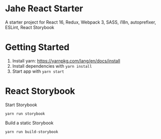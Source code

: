 # Jahe React Starter
A starter project for React 16, Redux, Webpack 3, SASS, i18n, autoprefixer, ESLint, React Storybook

# Getting Started
1. Install yarn: https://yarnpkg.com/lang/en/docs/install
2. Install dependencies with `yarn install`
3. Start app with `yarn start`

# React Storybook
Start Storybook
```
yarn run storybook
```

Build a static Storybook
```
yarn run build-storybook
```
